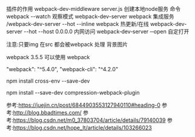 插件的作用
webpack-dev-middleware  server.js 创建本地node服务
命令
webpack --watch                   观察模式
webpack-dev-server   webpack 集成服务  /webpack-dev-server --hot --inline    webpack 热更新/在线      webpack-dev-server --hot --host 0.0.0.0  内网访问  webpack‐dev‐server ‐‐open 自定打开

注意:只要img 在src 都会被webpack 处理 背景图片 


webpack 3.5.5 可以使用 webpack 

 "webpack": "^5.4.0",
 "webpack-cli": "^4.2.0"

 npm install cross-env --save-dev

 npm install --save-dev compression-webpack-plugin

参考:https://juejin.cn/post/6844903553127940110#heading-0
参考:http://blog.bbadtimes.com/
参考:https://blog.csdn.net/m0_37803704/article/details/79140039
参考:https://blog.csdn.net/hope_It/article/details/103266023

